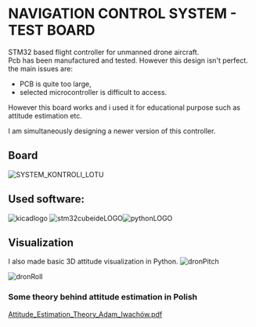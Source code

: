 # NAVIGATION CONTROL SYSTEM - TEST BOARD 
STM32 based flight controller for unmanned drone aircraft. <br />
Pcb has been manufactured and tested. However this design isn't perfect. the main issues are: <br />
- PCB is quite too large, 
- selected microcontroller is difficult to access.

However this board works and i used it for educational purpose such as attitude estimation etc. 

I am simultaneously designing a newer version of this controller. 

## Board
![SYSTEM_KONTROLI_LOTU](https://github.com/aiwachow/DRONE-NAVC-V1-STM32-KICAD/assets/92248273/a846c828-3ee0-4a3a-bc49-8de660e7ef3f)
## Used software: 
![kicadlogo](https://github.com/aiwachow/Micromouse_Hardware/assets/92248273/8c590a70-78c1-4293-bc5e-02a7723171ed) ![stm32cubeideLOGO](https://github.com/aiwachow/Micromouse_Hardware/assets/92248273/35800445-a62c-46c4-b7a9-888d3d31070a)![pythonLOGO](https://github.com/aiwachow/DRONE-NAVC-V1/assets/92248273/dc3bb750-6075-4345-9e61-6819855540be)






## Visualization 
I also made basic 3D attitude visualization in Python. 
![dronPitch](https://github.com/aiwachow/DRONE-NAVC-V1-STM32-KICAD/assets/92248273/4db01ff6-65dd-46d6-b48b-31732e3748ea)

![dronRoll](https://github.com/aiwachow/DRONE-NAVC-V1-STM32-KICAD/assets/92248273/389c8570-1078-4b80-856b-33aead92614f)
### Some theory behind attitude estimation in Polish 
[Attitude_Estimation_Theory_Adam_Iwachów.pdf](https://github.com/aiwachow/DRONE-NAVC-V1/files/14794682/Attitude_Estimation_Theory_Adam_Iwachow.pdf)
